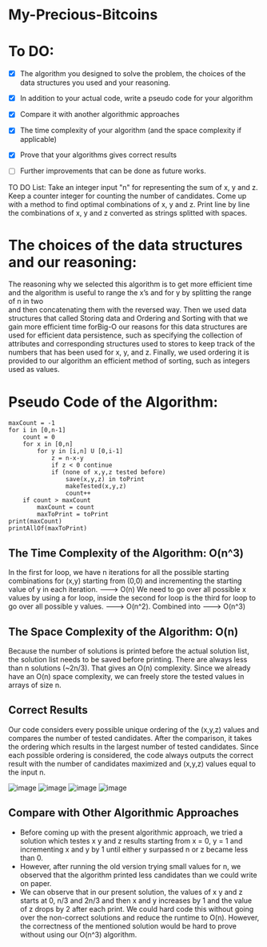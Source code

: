 # My-Precious-Bitcoins

# To DO:

- [x] The algorithm you designed to solve the problem, the choices of the data structures you used and your reasoning.
- [x] In addition to your actual code, write a pseudo code for your algorithm
- [x] Compare it with another algorithmic approaches
- [x] The time complexity of your algorithm (and the space complexity if applicable)
- [x] Prove that your algorithms gives correct results
- [ ] Further improvements that can be done as future works.


TO DO List:
  Take an integer input "n" for representing the sum of x, y and z.
  Keep a counter integer for counting the number of candidates.
  Come up with a method to find optimal combinations of x, y and z.
  Print line by line the combinations of x, y and z converted as strings splitted with spaces.
 
# The choices of the data structures and our reasoning:

The reasoning why we selected this algorithm is to get more efficient time and the algorithm is useful to range the x’s and for y by splitting the range of n in two   
and then concatenating them with the reversed way. Then we used data structures that called Storing data and Ordering and Sorting with that we gain more efficient time 
forBig-O our reasons for this data structures are used for efficient data persistence, such as specifying the collection of attributes and corresponding structures 
used to stores to keep track of the numbers that has been used for x, y, and z. Finally, we used ordering it is provided to our algorithm an efficient method of 
sorting, such as integers used as values.


# Pseudo Code of the Algorithm:

```
maxCount = -1
for i in [0,n-1]
    count = 0
    for x in [0,n]
        for y in [i,n] U [0,i-1]
            z = n-x-y
            if z < 0 continue
            if (none of x,y,z tested before)
                save(x,y,z) in toPrint
                makeTested(x,y,z)
                count++
    if count > maxCount
        maxCount = count
        maxToPrint = toPrint
print(maxCount)
printAllOf(maxToPrint)

```


## The Time Complexity of the Algorithm: O(n^3)
In the first for loop, we have n iterations for all the possible starting combinations for (x,y) starting from (0,0) and incrementing the starting value of y in each iteration. ---> O(n)
We need to go over all possible x values by using a for loop, inside the second for loop is the third for loop to go over all possible y values. ---> O(n^2).
Combined into ---> O(n^3)

## The Space Complexity of the Algorithm: O(n)
Because the number of solutions is printed before the actual solution list, the solution list needs to be saved before printing. 
There are always less than n solutions (~2n/3). That gives an O(n) complexity. 
Since we already have an O(n) space complexity, we can freely store the tested values in arrays of size n.

## Correct Results

Our code considers every possible unique ordering of the (x,y,z) values and compares the number of tested candidates. After the comparison, it takes the ordering which results in the largest number of tested candidates. Since each possible ordering is considered, the code always outputs the correct result with the number of candidates maximized and (x,y,z) values equal to the input n.

![image](https://user-images.githubusercontent.com/59393430/172411043-bdfae646-b965-42fc-ba64-0a364e523675.png)
![image](https://user-images.githubusercontent.com/59393430/172411456-139c587a-f3bc-4957-b717-ea42808db9d7.png)
![image](https://user-images.githubusercontent.com/59393430/172411633-8619c204-836d-4d06-bf67-f7223b891397.png)
![image](https://user-images.githubusercontent.com/59393430/172412123-5ed35799-378a-4ed7-892c-7c65b3501718.png)

## Compare with Other Algorithmic Approaches 

- Before coming up with the present algorithmic approach, we tried a solution which testes x y and z results starting from x = 0, y = 1 and incrementing x and y by 1 until either y surpassed n or z became less than 0. 
- However, after running the old version trying small values for n, we observed that the algorithm printed less candidates than we could write on paper. 
- We can observe that in our present solution, the values of x y and z starts at 0, n/3 and 2n/3 and then x and y increases by 1 and the value of z drops by 2 after each print. We could hard code this without going over the non-correct solutions and reduce the runtime to O(n). However, the correctness of the mentioned solution would be hard to prove without using our O(n^3) algorithm.
